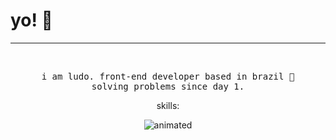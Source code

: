 # yo! 🤙

<hr>
<br>
<p align="center">
  <samp>
    i am ludo. front-end developer based in brazil 🌱
    <br>
    solving problems since day 1.
  </samp>
</p>
<p align="center">
  skills:
</p>
<div id="tec">
  
</div>

<center>
<img src="https://user-images.githubusercontent.com/87837854/166164046-1238b8f9-e59c-4096-83b5-c777ec7cf562.gif" alt="animated">
</center>
